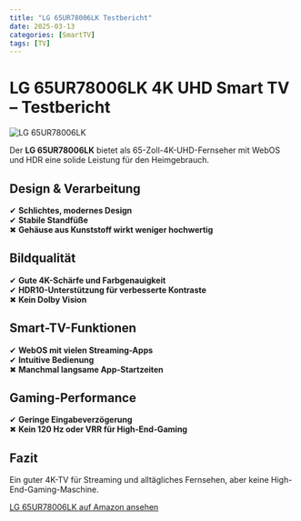 ```yaml
---
title: "LG 65UR78006LK Testbericht"
date: 2025-03-13
categories: [SmartTV]
tags: [TV]     
---
```


# LG 65UR78006LK 4K UHD Smart TV – Testbericht

![LG 65UR78006LK](https://via.placeholder.com/800x450.png?text=LG+65UR78006LK)

Der **LG 65UR78006LK** bietet als 65-Zoll-4K-UHD-Fernseher mit WebOS und HDR eine solide Leistung für den Heimgebrauch.

## Design & Verarbeitung

✔ **Schlichtes, modernes Design**  
✔ **Stabile Standfüße**  
✖ **Gehäuse aus Kunststoff wirkt weniger hochwertig**  

## Bildqualität

✔ **Gute 4K-Schärfe und Farbgenauigkeit**  
✔ **HDR10-Unterstützung für verbesserte Kontraste**  
✖ **Kein Dolby Vision**  

## Smart-TV-Funktionen

✔ **WebOS mit vielen Streaming-Apps**  
✔ **Intuitive Bedienung**  
✖ **Manchmal langsame App-Startzeiten**  

## Gaming-Performance

✔ **Geringe Eingabeverzögerung**  
✖ **Kein 120 Hz oder VRR für High-End-Gaming**  

## Fazit

Ein guter 4K-TV für Streaming und alltägliches Fernsehen, aber keine High-End-Gaming-Maschine.  

[LG 65UR78006LK auf Amazon ansehen](https://www.amazon.de/dp/B0BWWKNPT2)
